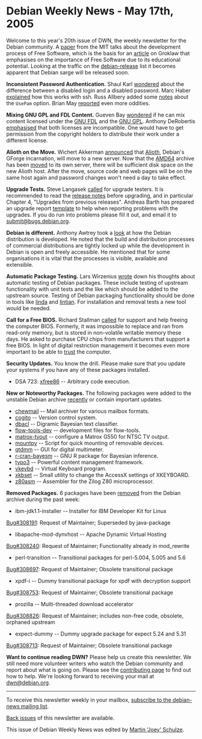 
Debian Weekly News - May 17th, 2005
===================================


Welcome to this year's 20th issue of DWN, the weekly newsletter for the
Debian community. A [paper](http://opensource.mit.edu/papers/dafermoslinux.pdf) from the
MIT talks about the development process of Free Software, which is the basis
for an [article](http://www.groklaw.net/article.php?story=20050508021510445) on Groklaw that emphasises on the importance of Free Software due
to its educational potential. Looking at the traffic on the [debian-release](https://lists.debian.org/debian-release/) list it
becomes apparent that Debian sarge will be released soon.


**Inconsistent Password Authentication.** Shaul Karl [wondered](https://lists.debian.org/debian-devel/2005/05/msg00423.html)
about the difference between a disabled login and a disabled password. Marc
Haber [explained](https://lists.debian.org/debian-devel/2005/05/msg00689.html) how this works with ssh. Russ Allbery added some [notes](https://lists.debian.org/debian-devel/2005/05/msg00693.html)
about the `UsePam` option. Brian May [reported](https://lists.debian.org/debian-devel/2005/05/msg00741.html)
even more oddities.


**Mixing GNU GPL and FDL Content.** Gueven Bay [wondered](https://lists.debian.org/debian-legal/2005/04/msg00519.html)
if he can mix content licensed under the [GNU FDL](https://www.gnu.org/copyleft/fdl.html) and the [GNU GPL](https://www.gnu.org/copyleft/gpl.html). Anthony DeRobertis
[emphasised](https://lists.debian.org/debian-legal/2005/04/msg00520.html) that both licenses are incompatible. One would have to get
permission from the copyright holders to distribute their work under a
different license.


**Alioth on the Move.** Wichert Akkerman [announced](https://lists.debian.org/debian-devel-announce/2005/05/msg00008.html) that [Alioth](https://alioth.debian.org/), Debian's
GForge incarnation, will move to a new server. Now that the [AMD64](https://www.debian.org/ports/amd64/) archive has been [moved](https://lists.debian.org/debian-devel-announce/2005/05/msg00004.html) to its own server, there will be sufficient disk space on the new
Alioth host. After the move, source code and web pages will be on the same
host again and password changes won't need a day to take effect.


**Upgrade Tests.** Steve Langasek [called](https://lists.debian.org/debian-devel-announce/2005/05/msg00010.html) for upgrade testers. It is recommended to read the [release notes](https://www.debian.org/releases/sarge/releasenotes) before upgrading,
and in particular Chapter 4, "Upgrades from previous releases". Andreas Barth
has prepared an upgrade report [template](https://release.debian.org/upgrade-report.html) to help when
reporting problems with the upgrades. If you do run into problems please fill
it out, and email it to submit@bugs.debian.org.


**Debian is different.** Anthony Awtrey took a [look](http://www.awtrey.com/tony/foss/debianisdifferent.php) at how
the Debian distribution is developed. He noted that the build and
distribution processes of commercial distributions are tightly locked up while
the development in Debian is open and freely accessible. He mentioned that
for some organisations it is vital that the processes is visible, available
and extensible.


**Automatic Package Testing.** Lars Wirzenius [wrote](http://liw.iki.fi/liw/log/2005-05.html#20050507b) down his
thoughts about automatic testing of Debian packages. These include testing of
upstream functionality with unit tests and the like which should be added to
the upstream source. Testing of Debian packaging functionality should be done
in tools like [linda](https://packages.debian.org/linda) and [lintian](https://packages.debian.org/lintian). For installation and
removal tests a new tool would be needed.


**Call for a Free BIOS.** Richard Stallman [called](http://www.fsf.org/campaigns/free-bios.html) for support and
help freeing the computer BIOS. Formerly, it was impossible to replace and
ran from read-only memory, but is stored in non-volatile writable memory these
days. He asked to purchase CPU chips from manufacturers that support a free
BIOS. In light of digital restriction management it becomes even more
important to be able to [trust](https://www.gnu.org/philosophy/can-you-trust) the
computer.


**Security Updates.** You know the drill. Please make sure
that you update your systems if you have any of these packages installed.


* DSA 723: [xfree86](https://www.debian.org/security/2005/dsa-723) --
 Arbitrary code execution.


**New or Noteworthy Packages.** The following packages were
added to the unstable Debian archive [recently](https://packages.debian.org/unstable/newpkg_main) or contain
important updates.


* [chewmail](https://packages.debian.org/unstable/mail/chewmail)
 -- Mail archiver for various mailbox formats.
* [cogito](https://packages.debian.org/unstable/devel/cogito)
 -- Version control system.
* [dbacl](https://packages.debian.org/unstable/text/dbacl)
 -- Digramic Bayesian text classifier.
* [flow-tools-dev](https://packages.debian.org/unstable/libdevel/flow-tools-dev)
 -- development files for flow-tools.
* [matrox-tvout](https://packages.debian.org/unstable/misc/matrox-tvout)
 -- configure a Matrox G550 for NTSC TV output.
* [mountpy](https://packages.debian.org/unstable/utils/mountpy)
 -- Script for quick mounting of removable devices.
* [qtdmm](https://packages.debian.org/unstable/science/qtdmm)
 -- GUI for digital multimeter.
* [r-cran-bayesm](https://packages.debian.org/unstable/math/r-cran-bayesm)
 -- GNU R package for Bayesian inference.
* [typo3](https://packages.debian.org/unstable/web/typo3)
 -- Powerful content management framework.
* [vkeybd](https://packages.debian.org/unstable/sound/vkeybd)
 -- Virtual Keyboard program.
* [xkbset](https://packages.debian.org/unstable/x11/xkbset)
 -- Small utility to change the AccessX settings of XKEYBOARD.
* [z80asm](https://packages.debian.org/unstable/devel/z80asm)
 -- Assembler for the Zilog Z80 microprocessor.


**Removed Packages.** 6 packages have been [removed](https://ftp-master.debian.org/removals.txt) from the
Debian archive during the past week:


* ibm-jdk1.1-installer -- Installer for IBM Developer Kit for Linux
   
[Bug#308191](https://bugs.debian.org/308191):
 Request of Maintainer; Superseded by java-package
* libapache-mod-dynvhost -- Apache Dynamic Virtual Hosting
   
[Bug#308240](https://bugs.debian.org/308240):
 Request of Maintainer; Functionality already in mod\_rewrite
* perl-transition -- Transitional packages for perl-5.004, 5.005 and 5.6
   
[Bug#308697](https://bugs.debian.org/308697):
 Request of Maintainer; Obsolete transitional package
* xpdf-i -- Dummy transitional package for xpdf with decryption support
   
[Bug#308753](https://bugs.debian.org/308753):
 Request of Maintainer; Obsolete transitional package
* prozilla -- Multi-threaded download accelerator
   
[Bug#308826](https://bugs.debian.org/308826):
 Request of Maintainer; includes non-free code, obsolete, orphaned upstream
* expect-dummy -- Dummy upgrade package for expect 5.24 and 5.31
   
[Bug#308713](https://bugs.debian.org/308713):
 Request of Maintainer; Obsolete transitional package


**Want to continue reading DWN?** Please help us create this
newsletter. We still need more volunteer writers who watch the Debian
community and report about what is going on. Please see the [contributing page](https://www.debian.org/News/weekly/contributing) to find out how
to help. We're looking forward to receiving your mail at [dwn@debian.org](mailto:dwn@debian.org).




---



 To receive this newsletter weekly in your mailbox, [subscribe to the debian-news mailing list](https://lists.debian.org/debian-news/).



[Back issues](https://www.debian.org/News/weekly/) of this newsletter are available.



This issue of Debian Weekly News was edited by [Martin 'Joey' Schulze](mailto:dwn@debian.org).




